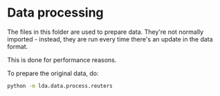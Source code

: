 # Data processing
The files in this folder are used to prepare data. They're not normally imported - instead, they are run every time there's an update in the data format.

This is done for performance reasons.

To prepare the original data, do:
```sh
python -m lda.data.process.reuters
```
